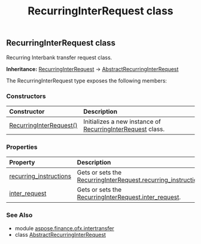 ﻿---
title: RecurringInterRequest class
second_title: Aspose.Finance for Python via .NET API References
description: 
type: docs
weight: 190
url: /python-net/aspose.finance.ofx.intertransfer/recurringinterrequest/
is_root: false
---

## RecurringInterRequest class

Recurring Interbank transfer request class.



**Inheritance:** [RecurringInterRequest](/finance/python-net/aspose.finance.ofx.intertransfer/recurringinterrequest) → 
[AbstractRecurringInterRequest](/finance/python-net/aspose.finance.ofx.intertransfer/abstractrecurringinterrequest)



The RecurringInterRequest type exposes the following members:

### Constructors
| Constructor | Description |
| :- | :- |
| [RecurringInterRequest()](/finance/python-net/aspose.finance.ofx.intertransfer/recurringinterrequest/__init__/#) | Initializes a new instance of [RecurringInterRequest](/finance/python-net/aspose.finance.ofx.intertransfer/recurringinterrequest) class. |


### Properties
| Property | Description |
| :- | :- |
| [recurring_instructions](/finance/python-net/aspose.finance.ofx.intertransfer/recurringinterrequest/recurring_instructions) | Gets or sets the [RecurringInterRequest.recurring_instructions](/finance/python-net/aspose.finance.ofx.intertransfer/recurringinterrequest#recurring_instructions). |
| [inter_request](/finance/python-net/aspose.finance.ofx.intertransfer/recurringinterrequest/inter_request) | Gets or sets the [RecurringInterRequest.inter_request](/finance/python-net/aspose.finance.ofx.intertransfer/recurringinterrequest#inter_request). |


### See Also

* module [aspose.finance.ofx.intertransfer](../)
* class [AbstractRecurringInterRequest](/finance/python-net/aspose.finance.ofx.intertransfer/abstractrecurringinterrequest)
